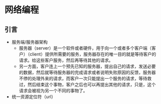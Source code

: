 # 网络编程
## 引言
- 服务端/服务器架构
    - 服务器（server）是一个软件或者硬件，用于向一个或者多个客户端（客户）（client）提供所需要的服务，服务器存在的唯一目的就是等待客户的请求。给这些客户服务，然后再等待其他的请求。
    - 另一方面，客户连上一个预先已知的服务器，提出自己的请求，发送必要的数据，然后就等待服务器的完成请求或者说明失败原因的反馈，服务器不停的处理外来的请求，而客户一次只能提出一个服务的请求，等待救过，然后结束这个事物，客户之后也可以再提出其他的请求，只是，这个请求会被视为另一个不同的事物了。
- 统一资源定位符（url）

